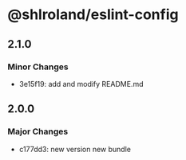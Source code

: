 # @shlroland/eslint-config

## 2.1.0

### Minor Changes

- 3e15f19: add and modify README.md

## 2.0.0

### Major Changes

- c177dd3: new version new bundle
